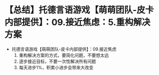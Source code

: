 # 【总结】托德言语游戏【萌萌团队-皮卡内部提供】：09.接近焦虑：5.重构解决方案

-   托德言语游戏【萌萌团队-皮卡内部提供】：09.接近焦虑
    1.  重构解决方案的方式，要简化问题，不要想太远
    2.  逐步接近目标，不要一次性解决所有问题
    3.  每天进步1%，积累小进步会带来大改变